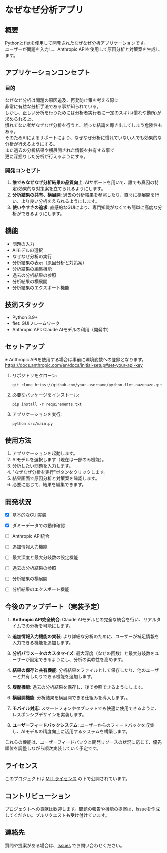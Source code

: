 # なぜなぜ分析アプリ

## 概要
Pythonとfletを使用して開発されたなぜなぜ分析アプリケーションです。  
ユーザーが問題を入力し、Anthropic APIを使用して原因分析と対策案を生成します。

## アプリケーションコンセプト

### 目的
なぜなぜ分析は問題の原因追及、再発防止策を考える際に  
非常に有益な分析手法である事が知られている。  
しかし、正しい分析を行うためには分析者実行者に一定のスキル(慣れや勘所)が求められる上、  
慣れてない者がなぜなぜ分析を行うと、誤った結論を導き出してしまう危険性もある。  
そのためAIによるサポートにより、なぜなぜ分析に慣れていない人でも効果的な分析が行えるようにする。  
また過去の分析結果や横展開された情報を共有する事で  
更に深掘りした分析が行えるようにする。

### 開発コンセプト  
1. **誰でもなぜなぜ分析結果の品質向上**: AIサポートを用いて、誰でも真因の特定/効果的な対策案を立てられるようにします。
2. **分析結果の共有、横展開**: 過去の分析結果を参照したり、直ぐに横展開を行い、より良い分析をえられるようにします。
3. **使いやすさの追求**: 直感的なGUIにより、専門知識がなくても簡単に高度な分析ができるようにします。

## 機能
- 問題の入力
- AIモデルの選択
- なぜなぜ分析の実行
- 分析結果の表示（原因分析と対策案）
- 分析結果の編集機能
- 過去の分析結果の参照
- 分析結果の横展開
- 分析結果のエクスポート機能

## 技術スタック

- Python 3.9+
- flet: GUIフレームワーク
- Anthropic API: Claude AIモデルの利用（開発中）


## セットアップ
※ Anthropic APIを使用する場合は事前に環境変数への登録となります。
  https://docs.anthropic.com/en/docs/initial-setup#set-your-api-key


1. リポジトリをクローン:
   ```
   git clone https://github.com/your-username/python-flet-nazenaze.git
   ```

2. 必要なパッケージをインストール:
   ```
   pip install -r requirements.txt
   ```

3. アプリケーションを実行:
   ```
   python src/main.py
   ```

## 使用方法

1. アプリケーションを起動します。
2. AIモデルを選択します（現在は一部のみ機能）。
3. 分析したい問題を入力します。
4. "なぜなぜ分析を実行"ボタンをクリックします。
5. 結果画面で原因分析と対策案を確認します。
6. 必要に応じて、結果を編集できます。

## 開発状況

- [x] 基本的なGUI実装
- [x] ダミーデータでの動作確認
- [ ] Anthropic API統合
- [ ] 追加情報入力機能
- [ ] 最大深度と最大分岐数の設定機能
- [ ] 過去の分析結果の参照
- [ ] 分析結果の横展開
- [ ] 分析結果のエクスポート機能


## 今後のアップデート（実装予定）
1. **Anthropic API完全統合**: Claude AIモデルとの完全な統合を行い、リアルタイムでの分析を可能にします。

2. **追加情報入力機能の実装**: より詳細な分析のために、ユーザーが補足情報を入力できる機能を追加します。

3. **分析パラメータのカスタマイズ**: 最大深度（なぜの回数）と最大分岐数をユーザーが設定できるようにし、分析の柔軟性を高めます。

4. **結果の保存と共有機能**: 分析結果をファイルとして保存したり、他のユーザーと共有したりできる機能を追加します。

5. **履歴機能**: 過去の分析結果を保存し、後で参照できるようにします。

6. **横展開機能**: 分析結果を横展開できる仕組みを導入します。。

7. **モバイル対応**: スマートフォンやタブレットでも快適に使用できるように、レスポンシブデザインを実装します。

8. **ユーザーフィードバックシステム**: ユーザーからのフィードバックを収集し、AIモデルの精度向上に活用するシステムを構築します。


これらの機能は、ユーザーフィードバックと開発リソースの状況に応じて、優先順位を調整しながら順次実装していく予定です。

## ライセンス

このプロジェクトは [MIT ライセンス](LICENSE) の下で公開されています。

## コントリビューション

プロジェクトへの貢献は歓迎します。問題の報告や機能の提案は、Issueを作成してください。プルリクエストも受け付けています。

## 連絡先

質問や提案がある場合は、[Issues](https://github.com/your-username/python-flet-nazenaze/issues) でお問い合わせください。

